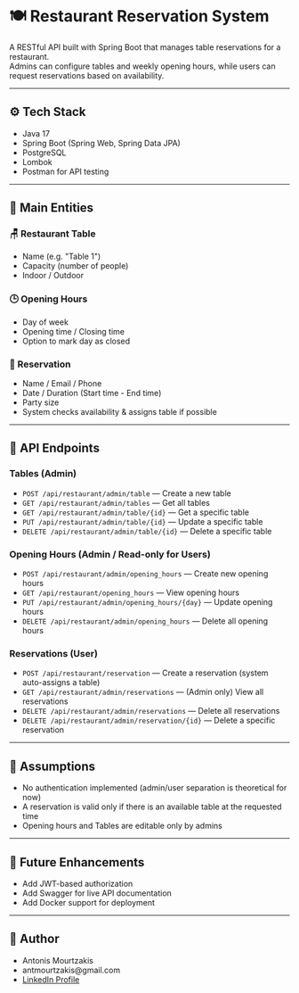 <h1>🍽️ Restaurant Reservation System</h1>

<p>A RESTful API built with Spring Boot that manages table reservations for a restaurant.<br>
Admins can configure tables and weekly opening hours, while users can request reservations based on availability.</p>

<hr>

<h2>⚙️ Tech Stack</h2>
<ul>
  <li>Java 17</li>
  <li>Spring Boot (Spring Web, Spring Data JPA)</li>
  <li>PostgreSQL</li>
  <li>Lombok</li>
  <li>Postman for API testing</li>
</ul>

<hr>

<h2>🧩 Main Entities</h2>

<h3>🪑 Restaurant Table</h3>
<ul>
  <li>Name (e.g. "Table 1")</li>
  <li>Capacity (number of people)</li>
  <li>Indoor / Outdoor</li>
</ul>

<h3>🕒 Opening Hours</h3>
<ul>
  <li>Day of week</li>
  <li>Opening time / Closing time</li>
  <li>Option to mark day as closed</li>
</ul>

<h3>📅 Reservation</h3>
<ul>
  <li>Name / Email / Phone</li>
  <li>Date / Duration (Start time - End time)</li>
  <li>Party size</li>
  <li>System checks availability & assigns table if possible</li>
</ul>

<hr>

<h2>🔗 API Endpoints</h1>

   <h3>Tables (Admin)</h3>
    <ul>
      <li><code>POST /api/restaurant/admin/table</code> — Create a new table</li>
      <li><code>GET /api/restaurant/admin/tables</code> — Get all tables</li>
      <li><code>GET /api/restaurant/admin/table/{id}</code> — Get a specific table</li>
      <li><code>PUT /api/restaurant/admin/table/{id}</code> — Update a specific table</li>
      <li><code>DELETE /api/restaurant/admin/table/{id}</code> — Delete a specific table</li>
  </ul>
  
   <h3>Opening Hours (Admin / Read-only for Users)</h3>
    <ul>
      <li><code>POST /api/restaurant/admin/opening_hours</code> — Create new opening hours</li>
      <li><code>GET /api/restaurant/opening_hours</code> — View opening hours</li>
      <li><code>PUT /api/restaurant/admin/opening_hours/{day}</code> — Update opening hours</li>
      <li><code>DELETE /api/restaurant/admin/opening_hours</code> — Delete all opening hours</li>
  </ul>
  
   <h3>Reservations (User)</h3>
    <ul>
      <li><code>POST /api/restaurant/reservation</code> — Create a reservation (system auto-assigns a table)</li>
      <li><code>GET /api/restaurant/admin/reservations</code> — (Admin only) View all reservations</li>
      <li><code>DELETE /api/restaurant/admin/reservations</code> — Delete all reservations</li>
      <li><code>DELETE /api/restaurant/admin/reservation/{id}</code> — Delete a specific reservation</li>
  </ul>

<hr>

<h2>📌 Assumptions</h2>
<ul>
  <li>No authentication implemented (admin/user separation is theoretical for now)</li>
  <li>A reservation is valid only if there is an available table at the requested time</li>
  <li>Opening hours and Tables are editable only by admins</li>
</ul>

<hr>

<h2>🔮 Future Enhancements</h2>
<ul>
  <li>Add JWT-based authorization</li>
  <li>Add Swagger for live API documentation</li>
  <li>Add Docker support for deployment</li>
</ul>

<hr>

<h2>👤 Author</h2>
<ul>
  <li>Antonis Mourtzakis</li>
  <li>antmourtzakis@gmail.com</li>
  <li><a href="https://www.linkedin.com/in/antonis-mourtzakis/" target="_blank">LinkedIn Profile</a></li>
</ul>


